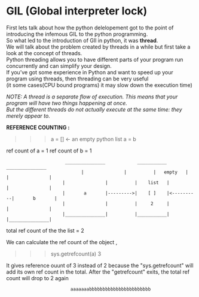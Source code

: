# GIL (Global interpreter lock)
First lets talk about how the python delelopement got to the point of introducing the infemous GIL to the python programming.  
So what led to the introduction of GIl in python, it was **thread**.  
We will talk about the problem created by threads in a while but first take a look at the concept of threads.  
Python threading allows you to have different parts of your program run concurrently and can simplify your design.  
If you’ve got some experience in Python and want to speed up your program using threads, then threading can be very useful  
(it some cases(CPU bound programs) it may slow down the execution time)

*NOTE: A thread is a separate flow of execution. This means that your program will have two things happening at once.  
       But the different threads do not actually execute at the same time: they merely appear to.*  
       
**REFERENCE COUNTING :**  
>>> a = []       <-        an empty python list
>>> a = b

ref count of a = 1
ref count of b = 1

                          _______________            ___________             _______________   
                                |               |          |   empty   |           |               |  
                         |               |          |    list   |           |               |  
                         |       a       |--------->|    [ ]    |<----------|       b       |  
                         |               |          |     2     |           |               |  
                         |_______________|          |___________|           |_______________|                           
                          

total ref  count of the the list = 2

We can calculate the ref count of the object ,
>>> sys.getrefcount(a)
    3
    
It gives reference ouunt of 3 instead of 2 because the "sys.getrefcount" will add its own ref count in the total.
After the "getrefcount" exits, the total ref count will drop to 2 again

                            aaaaaaabbbbbbbbbbbbbbbbbbbbbbb
